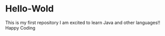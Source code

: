 # Hello-Wold
This is my first repository I am excited to learn Java and other languages!! Happy Coding
